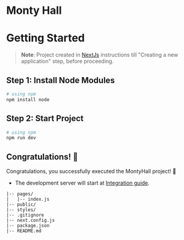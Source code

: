 # Monty Hall

# Getting Started

>**Note**: Project created in [NextJs](https://nextjs.org/docs) instructions till "Creating a new application" step, before proceeding.

## Step 1: Install Node Modules

```bash
# using npm
npm install node
```

## Step 2: Start Project

```bash
# using npm
npm run dev
```

## Congratulations! :tada:

Congratulations, you successfully executed the MontyHall project! :partying_face:

- The development server will start at [Integration guide](http://localhost:3000).

```MontyHall/
|-- pages/
|   |-- index.js
|-- public/
|-- styles/
|-- .gitignore
|-- next.config.js
|-- package.json
|-- README.md
```